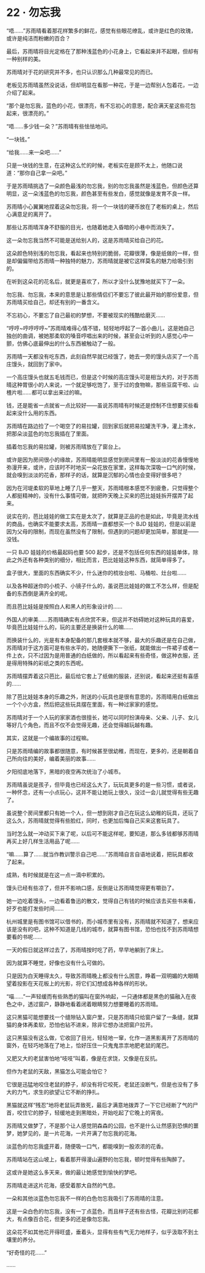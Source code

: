 # 22 · 勿忘我

“唔……”苏雨晴看着那花样繁多的鲜花，感觉有些眼花缭乱，或许是红色的玫瑰，或许是纯洁而粉嫩的百合？

最后，苏雨晴将目光定格在了那种浅蓝色的小花身上，它看起来并不起眼，但却有一种别样的美。

苏雨晴对于花的研究并不多，也只认识那么几种最常见的而已。

老板见苏雨晴虽然没说话，但却明显在看那一种花，于是一边帮别人包着花，一边介绍了起来。

“那个是勿忘我，蓝色的小花，很漂亮，有不忘初心的意思，配合满天星这些花包起来，很漂亮的。”

“唔……多少钱一朵？”苏雨晴有些怯怯地问。

“一块钱。”

“给我……来一朵吧……”

只是一块钱的生意，在这种这么忙的时候，老板实在是顾不太上，他随口说道：“那你自己拿一朵吧。”

于是苏雨晴挑选了一朵颜色最浅的勿忘我，别的勿忘我虽然是浅蓝色，但颜色还算明显，这一朵浅蓝色的勿忘我，颜色甚至有些发白，感觉就像是发育不良一样。

苏雨晴小心翼翼地捏着这朵勿忘我，将一个一块钱的硬币放在了老板的桌上，然后心满意足的离开了。

那些让苏雨晴浑身不舒服的目光，也随着她走入昏暗的小巷中而消失了。

这一朵勿忘我当然不可能是送给别人的，这是苏雨晴买给自己的花。

这朵颜色特别浅的勿忘我，看起来也特别的脆弱，花瓣很薄，像是纸做的一样，但是却偏偏带给苏雨晴一种独特的魅力，苏雨晴就是被它这样莫名的魅力给吸引到的。

在听到这朵花的花名后，就更是喜欢了，所以才没什么犹豫地就买下了一朵。

勿忘我、勿忘我，本来的意思是让那些情侣们不要忘了彼此最开始的那份爱意，但苏雨晴买给自己，却还有别的一番含义。

不忘初心，不要忘了自己最初的梦想，不要被现实的残酷给磨灭……

“哼哼\~哼哼哼哼\~”苏雨晴难得心情不错，轻轻地哼起了一首小曲儿，这是她自己独创的曲调，被她那柔软的嗓音哼唱出来的时候，甚至会让听到的人感觉心中一颤，仿佛心底最伸出的什么东西被触动了一般。

苏雨晴一天都没有吃东西，此刻自然早就已经饿了，她去一旁的馒头店买了一个高庄馒头，就回到了家中。

一个高庄馒头也就五毛钱而已，但是这个时候的高庄馒头可是相当大的，对于苏雨晴这种胃很小的人来说，一个就足够吃饱了，至于过的食物嘛，那些豆腐干啦、山楂片啦……都可以拿出来过的嘛。

钱，还是能省一点就省一点比较好——虽说苏雨晴有时候还是控制不住想要买些看起来没什么用的东西。

苏雨晴在路边捡了一个喝空了的易拉罐，回到家后就把易拉罐洗干净，灌上清水，把那朵淡蓝色的勿忘我插在了里面。

插着勿忘我的易拉罐，则被苏雨晴放在了窗台上。

或许是因为房间很小的缘故，苏雨晴能明显感觉到房间里有一股淡淡的花香慢慢地弥漫开来，或许，应该时不时地买一朵花放在家里，这样每次深吸一口气的时候，就会嗅到淡淡的花香，那样子的话，就算是沉郁的心情也会变得好很多吧？

因为在河堤柔软的草地上睡了几乎一整天，苏雨晴根本感觉不到疲惫，只觉得整个人都挺精神的，没有什么事情可做，就把昨天晚上买来的芭比娃娃拆开摆弄了起来。

说实在的，芭比娃娃的做工实在是太次了，就算是正品的也是如此，毕竟是流水线的商品，也确实不能要求太高，苏雨晴一直都想买一个 BJD 娃娃的，但是以前是因为父母的限制，而现在虽然没有了限制，但遇到的问题却更加简单，那就是——没钱。

一只 BJD 娃娃的价格最起码也要 500 起步，还是不包括任何东西的娃娃单体，除此之外还有各种类别的细分，相比而言，芭比娃娃这种东西，就简单得多了。

盒子很大，里面的东西确实不少，什么迷你的梳妆台啦、马桶啦、灶台啦……

以及各种超迷你的小梳子、小镜子什么的，虽说芭比娃娃的做工不怎么样，但是配备的东西倒是满齐全的呢。

而且芭比娃娃是按照白人和黑人的形象设计的……

外国人的审美……苏雨晴确实有点欣赏不来，但这并不妨碍她对这种玩具的喜爱，毕竟芭比娃娃什么的，玩的主要还是换装什么的嘛……

而换装什么的，光是有本身配备的那几套根本就不够，最大的乐趣还是在自己做，苏雨晴对于这方面可是有些水平的，她随便撕下一张纸，就能做出一件裙子或者一件上衣，只不过因为是用普通的白纸做的，所以看起来有些奇怪，做这种衣服，还是得用特殊的彩纸之类的东西呢。

苏雨晴摆弄着这只芭比，最后给它套上了纸做的服装，还别说，看起来还挺有喜感的……

除了芭比娃娃本身的乐趣之外，附送的小玩具也是很有意思的，苏雨晴用白纸做出一个个小方盒，然后把这些玩具摆在里面，有一种过家家的感觉。

苏雨晴对于一个人玩的家家酒也很擅长，她可以同时扮演母亲、父亲、儿子、女儿等好几个角色，而且不仅不会觉得无趣，还会觉得越玩越有趣。

其实，这就是一个编故事的过程嘛。

只是苏雨晴编的故事都很随意，有时候甚至很幼稚，而现在，更多的，还是朝着自己所向往的美好，编着美丽的故事……

夕阳彻底地落下，黑暗的夜空再次统治了小城市。

苏雨晴虽说是孩子，但毕竟也已经这么大了，玩玩具更多的是一些习惯，或者说，一种怀念，还有一小点玩心，这并不能让她玩上很久，没过一会儿就觉得有些无趣了。

虽说整个房间里都只有她一个人，但一想到刚才自己在玩这么幼稚的玩具，还玩了这么久，苏雨晴就觉得有些脸红，同时，也更加后悔自己买来这套玩具了。

当时怎么就一冲动买下来了呢，以后可不能这样呢，要知道，那么多钱都够苏雨晴再买上好几样生活用品了呢……

“嘛……算了……就当作教训警示自己吧……”苏雨晴自言自语地说着，把玩具都收了起来。

成熟，有时候就是在这一点一滴中积累的。

馒头已经有些凉了，但并不影响口感，反倒是让苏雨晴觉得更有嚼劲了。

她一边吃着馒头，一边看着鲁迅的散文，觉得自己有钱的时候应该去买些书来看，好歹也能打发些时间……

杭州城里是有图书馆可以借书的，而小城市里有没有，苏雨晴就不知道了，想来应该是没有的吧，这种不知道是几线的城市，就算有图书馆，恐怕也找不到苏雨晴想要看的书呢……

一天的假日就这样过去了，苏雨晴按时吃了药，早早地躺到了床上。

因为就算不睡觉，好像也没有什么可做的。

只是因为白天睡得太久，导致苏雨晴晚上都没有什么困意，睁着一双明媚的大眼睛望着投影在天花板上的光影，将它们幻想成各种各样的形状。

“喵……”一声轻缓而有些熟悉的猫叫在窗外响起，一只通体都是黑色的猫融入在夜色之中，透过窗户，静静地看着闭着眼睛努力想要睡着的苏雨晴。

这只黑猫可能想要找一个缝隙钻入窗户里，只是苏雨晴只给窗户留了一条缝，就算猫的身体再柔软，恐怕也钻不进来，除非它想办法把窗户拉开。

这只黑猫没有这么做，它收回了目光，轻轻地一窜，化作一道黑影离开了苏雨晴的窗外，在轻巧地落在了地上，恰好压住一只鬼鬼祟祟地肥老鼠的尾巴。

又肥又大的老鼠害怕地“吱吱”叫着，像是在求饶，又像是在反抗。

但作为老鼠的天敌，黑猫怎么可能会怕它？

它很是迅猛地咬住老鼠的脖子，却没有将它咬死，老鼠还没断气，但是也没有了多大的力气，求生的欲望让它不断的挣扎。

黑猫就这样“残忍”地将老鼠玩弄致死，最后才满意地拨弄了一下它已经断了气的尸首，咬住它的脖子，轻缓地走到黑暗处，开始吃起了它晚上的宵夜。

苏雨晴又做梦了，不是那个让人感觉阴森森的公园，也不是什么让然感到恐惧的噩梦，她梦见的，是一片花海，一片开满了勿忘我的花海。

淡蓝色的勿忘我盛开着，随便吸一口气，都能嗅到一股浓浓的花香。

苏雨晴站在这山坡上，看着那开得漫山遍野的勿忘我，顿时觉得有些陶醉了。

这或许是她这么多天来，做的最让她感觉到愉快的梦吧。

苏雨晴走进这片花海，感受着那大自然的气息。

一朵和其他淡蓝色勿忘我不一样的白色勿忘我吸引了苏雨晴的注意。

这是一朵白色的勿忘我，没有一丁点蓝色，而且样子还有些古怪，花瓣比别的花都大，有点像百合花，但更多的还是像勿忘我。

这朵花不如其他花开得旺盛，垂着头，显得有些有气无力地样子，似乎汲取不到土壤里的养分。

“好奇怪的花……”

……
